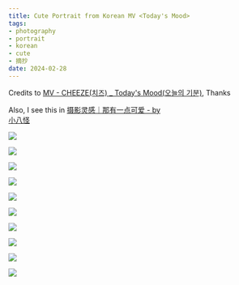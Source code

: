 ```yaml
---
title: Cute Portrait from Korean MV <Today's Mood>
tags:
- photography
- portrait
- korean
- cute
- 摘抄
date: 2024-02-28
---
```


Credits to [MV - CHEEZE(치즈) _ Today's Mood(오늘의 기분)](https://www.youtube.com/watch?v=zRq_DlEzygk),
Thanks

Also, I see this in [摄影灵感｜那有一点可爱 - by   
小八怪](https://www.xiaohongshu.com/explore/63f0a27e0000000013002b05)

![](photography/aesthetic/Portrait/attachments/photo_4_2023-03-27_23-53-20.jpg)

![](photography/aesthetic/Portrait/attachments/photo_5_2023-03-27_23-53-20.jpg)

![](photography/aesthetic/Portrait/attachments/photo_6_2023-03-27_23-53-20.jpg)

![](photography/aesthetic/Portrait/attachments/photo_7_2023-03-27_23-53-20.jpg)

![](photography/aesthetic/Portrait/attachments/photo_8_2023-03-27_23-53-20.jpg)

![](photography/aesthetic/Portrait/attachments/photo_9_2023-03-27_23-53-20.jpg)

![](photography/aesthetic/Portrait/attachments/photo_1_2023-03-27_23-53-20%201.jpg)

![](photography/aesthetic/Portrait/attachments/photo_2_2023-03-27_23-53-20%201.jpg)

![](photography/aesthetic/Portrait/attachments/photo_3_2023-03-27_23-53-20%201.jpg)

![](photography/aesthetic/Portrait/attachments/photo_2023-03-27_23-55-45.jpg)